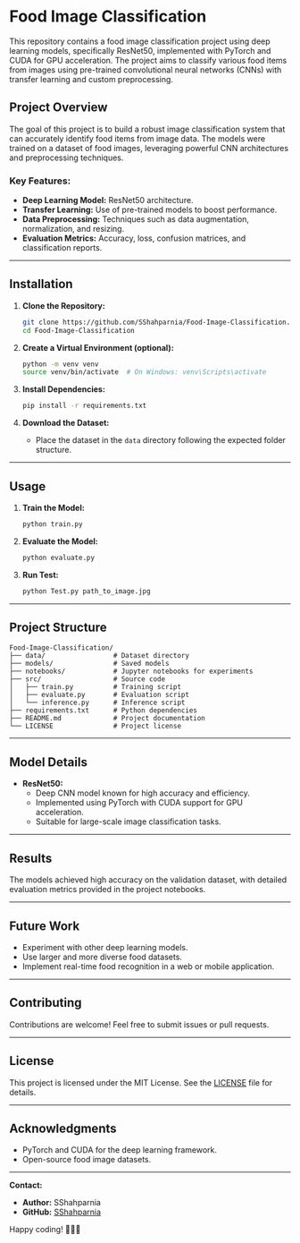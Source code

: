 # Food Image Classification

This repository contains a food image classification project using deep learning models, specifically ResNet50, implemented with PyTorch and CUDA for GPU acceleration. The project aims to classify various food items from images using pre-trained convolutional neural networks (CNNs) with transfer learning and custom preprocessing.

## Project Overview
The goal of this project is to build a robust image classification system that can accurately identify food items from image data. The models were trained on a dataset of food images, leveraging powerful CNN architectures and preprocessing techniques.

### Key Features:
- **Deep Learning Model:** ResNet50 architecture.
- **Transfer Learning:** Use of pre-trained models to boost performance.
- **Data Preprocessing:** Techniques such as data augmentation, normalization, and resizing.
- **Evaluation Metrics:** Accuracy, loss, confusion matrices, and classification reports.

---
## Installation

1. **Clone the Repository:**
   ```bash
   git clone https://github.com/SShahparnia/Food-Image-Classification.git
   cd Food-Image-Classification
   ```

2. **Create a Virtual Environment (optional):**
   ```bash
   python -m venv venv
   source venv/bin/activate  # On Windows: venv\Scripts\activate
   ```

3. **Install Dependencies:**
   ```bash
   pip install -r requirements.txt
   ```

4. **Download the Dataset:**
   - Place the dataset in the `data` directory following the expected folder structure.

---
## Usage

1. **Train the Model:**
   ```bash
   python train.py
   ```

2. **Evaluate the Model:**
   ```bash
   python evaluate.py
   ```

3. **Run Test:**
   ```bash
   python Test.py path_to_image.jpg
   ```

---
## Project Structure
```
Food-Image-Classification/
├── data/                 # Dataset directory
├── models/               # Saved models
├── notebooks/            # Jupyter notebooks for experiments
├── src/                  # Source code
│   ├── train.py          # Training script
│   ├── evaluate.py       # Evaluation script
│   └── inference.py      # Inference script
├── requirements.txt      # Python dependencies
├── README.md             # Project documentation
└── LICENSE               # Project license
```

---
## Model Details

- **ResNet50:**
  - Deep CNN model known for high accuracy and efficiency.
  - Implemented using PyTorch with CUDA support for GPU acceleration.
  - Suitable for large-scale image classification tasks.

---
## Results
The models achieved high accuracy on the validation dataset, with detailed evaluation metrics provided in the project notebooks.

---
## Future Work
- Experiment with other deep learning models.
- Use larger and more diverse food datasets.
- Implement real-time food recognition in a web or mobile application.

---
## Contributing
Contributions are welcome! Feel free to submit issues or pull requests.

---
## License
This project is licensed under the MIT License. See the [LICENSE](LICENSE) file for details.

---
## Acknowledgments
- PyTorch and CUDA for the deep learning framework.
- Open-source food image datasets.

---
**Contact:**
- **Author:** SShahparnia
- **GitHub:** [SShahparnia](https://github.com/SShahparnia)

Happy coding! 🍔🍕🍜

